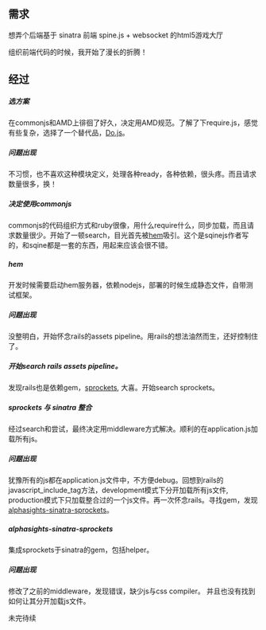 需求
---

想弄个后端基于 sinatra 前端 spine.js + websocket 的html5游戏大厅

组织前端代码的时候，我开始了漫长的折腾！

经过
---


##### 选方案

在commonjs和AMD上徘徊了好久，决定用AMD规范。了解了下require.js，感觉有些复杂，选择了一个替代品，[Do.js](https://github.com/kejun/Do)。

##### 问题出现

不习惯，也不喜欢这种模块定义，处理各种ready，各种依赖，很头疼。而且请求数量很多，换！

##### 决定使用commonjs

commonjs的代码组织方式和ruby很像，用什么require什么，同步加载，而且请求数量很少。开始了一顿search，目光首先被[hem](https://github.com/spine/hem)吸引。这个是sqinejs作者写的，和sqine都是一套的东西，用起来应该会很不错。

##### hem

开发时候需要启动hem服务器，依赖nodejs，部署的时候生成静态文件，自带测试框架。

##### 问题出现

没整明白，开始怀念rails的assets pipeline。用rails的想法油然而生，还好控制住了。

##### 开始search rails assets pipeline。

发现rails也是依赖gem，[sprockets](https://github.com/sstephenson/sprockets), 大喜。开始search sprockets。

##### sprockets 与 sinatra 整合

经过search和尝试，最终决定用middleware方式解决。顺利的在application.js加载所有js。

##### 问题出现

犹豫所有的js都在application.js文件中，不方便debug。回想到rails的javascript_include_tag方法，development模式下分开加载所有js文件, production模式下只加载整合过的一个js文件。再一次怀念rails。寻找gem，发现[alphasights-sinatra-sprockets](https://github.com/alphasights/sinatra-sprockets/blob/master/lib/sinatra/sprockets.rb)。

##### alphasights-sinatra-sprockets

集成sprockets于sinatra的gem，包括helper。

##### 问题出现

修改了之前的middleware，发现错误，缺少js与css compiler。
并且也没有找到如何让其分开加载js文件。

未完待续
